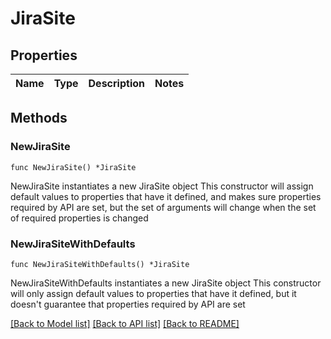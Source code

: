 # JiraSite

## Properties

Name | Type | Description | Notes
------------ | ------------- | ------------- | -------------

## Methods

### NewJiraSite

`func NewJiraSite() *JiraSite`

NewJiraSite instantiates a new JiraSite object
This constructor will assign default values to properties that have it defined,
and makes sure properties required by API are set, but the set of arguments
will change when the set of required properties is changed

### NewJiraSiteWithDefaults

`func NewJiraSiteWithDefaults() *JiraSite`

NewJiraSiteWithDefaults instantiates a new JiraSite object
This constructor will only assign default values to properties that have it defined,
but it doesn't guarantee that properties required by API are set


[[Back to Model list]](../README.md#documentation-for-models) [[Back to API list]](../README.md#documentation-for-api-endpoints) [[Back to README]](../README.md)


